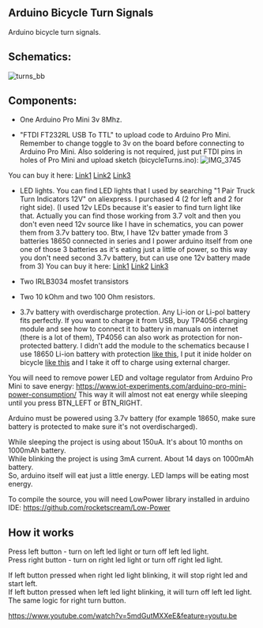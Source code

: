 Arduino Bicycle Turn Signals
-------------------------

Arduino bicycle turn signals.

Schematics:
-------------------------

![turns_bb](https://user-images.githubusercontent.com/109203/98668673-cd2e0d00-2382-11eb-9139-51e54b6c9164.png)

Components:
-------------------------

- One Arduino Pro Mini 3v 8Mhz.

- "FTDI FT232RL USB To TTL" to upload code to Arduino Pro Mini. Remember to change toggle to 3v on the board before connecting to Arduino Pro Mini. 
Also soldering is not required, just put FTDI pins in holes of Pro Mini and upload sketch (bicycleTurns.ino):
![IMG_3745](https://user-images.githubusercontent.com/109203/98669690-4712c600-2384-11eb-8d3c-eab1f79b2edf.png)


You can buy it here:
    [Link1](https://www.aliexpress.com/item/1005001636675031.html?spm=a2g0o.productlist.0.0.382162fcwDbMcN&algo_pvid=bcbd6b5a-d8f4-4580-876b-6e6965fb7b67&algo_expid=bcbd6b5a-d8f4-4580-876b-6e6965fb7b67-1&btsid=0bb0623416050047155106819ed6a9&ws_ab_test=searchweb0_0,searchweb201602_,searchweb201603_)
    [Link2](https://www.aliexpress.com/item/32831177985.html?spm=a2g0o.productlist.0.0.382162fcwDbMcN&algo_pvid=bcbd6b5a-d8f4-4580-876b-6e6965fb7b67&algo_expid=bcbd6b5a-d8f4-4580-876b-6e6965fb7b67-5&btsid=0bb0623416050047155106819ed6a9&ws_ab_test=searchweb0_0,searchweb201602_,searchweb201603_)
    [Link3](https://www.aliexpress.com/item/4000308024512.html?spm=a2g0o.productlist.0.0.382162fcwDbMcN&algo_pvid=bcbd6b5a-d8f4-4580-876b-6e6965fb7b67&algo_expid=bcbd6b5a-d8f4-4580-876b-6e6965fb7b67-12&btsid=0bb0623416050047155106819ed6a9&ws_ab_test=searchweb0_0,searchweb201602_,searchweb201603_)
    
- LED lights. You can find LED lights that I used  by searching "1 Pair Truck Turn Indicators 12V" on aliexpress. I purchased 4 (2 for left and 2 for right side). 
(I used 12v LEDs because it's easier to find turn light like that. Actually you can find those working from 3.7 volt and then you don't even need 12v source like I have in schematics, you can power them from 3.7v battery too. Btw, I have 12v batter ymade from 3 batteries 18650 connected in series and I power arduino itself from one one of those 3 batteries as it's eating just a little of power, so this way you don't need second 3.7v battery, but can use one 12v battery made from 3)
You can buy it here:
    [Link1](https://www.aliexpress.com/item/4001028388076.html?spm=a2g0o.productlist.0.0.43454413XVxNj7&algo_pvid=8d6f320f-5e61-49a0-a128-c69a9eb959eb&algo_expid=8d6f320f-5e61-49a0-a128-c69a9eb959eb-2&btsid=0bb0623316050048266315715eb994&ws_ab_test=searchweb0_0,searchweb201602_,searchweb201603_)
    [Link2](https://www.aliexpress.com/item/32800524061.html?spm=a2g0o.productlist.0.0.43454413XVxNj7&algo_pvid=8d6f320f-5e61-49a0-a128-c69a9eb959eb&algo_expid=8d6f320f-5e61-49a0-a128-c69a9eb959eb-6&btsid=0bb0623316050048266315715eb994&ws_ab_test=searchweb0_0,searchweb201602_,searchweb201603_)
    [Link3](https://www.aliexpress.com/item/32799049355.html?spm=a2g0o.productlist.0.0.43454413XVxNj7&algo_pvid=8d6f320f-5e61-49a0-a128-c69a9eb959eb&algo_expid=8d6f320f-5e61-49a0-a128-c69a9eb959eb-7&btsid=0bb0623316050048266315715eb994&ws_ab_test=searchweb0_0,searchweb201602_,searchweb201603_)

- Two IRLB3034 mosfet transistors
- Two 10 kOhm and two 100 Ohm resistors.
- 3.7v battery with overdischarge protection. Any Li-ion or Li-pol battery fits perfectly. If you want to charge it from USB, buy TP4056 charging module and see how to connect it to battery in manuals on internet (there is a lot of them), TP4056 can also work as protection for non-protected battery. I didn't add the module to the schematics because I use 18650 Li-ion battery with protection [like this](https://www.aliexpress.com/item/32848096612.html?spm=a2g0o.productlist.0.0.605a7ddfCeC9Vi&algo_pvid=d45e67fb-7d36-4111-bcbd-4c9b9e63c3d7&algo_expid=d45e67fb-7d36-4111-bcbd-4c9b9e63c3d7-0&btsid=0b0a555616050870679444122e0161&ws_ab_test=searchweb0_0,searchweb201602_,searchweb201603_), I put it inide holder on bicycle [like this](https://www.aliexpress.com/item/4000859859685.html?spm=a2g0o.productlist.0.0.58b53707JqadDe&algo_pvid=af3bb6cd-739b-4ee4-adf4-5221dc8fb32c&algo_expid=af3bb6cd-739b-4ee4-adf4-5221dc8fb32c-0&btsid=0b0a555e16050871046346208ea516&ws_ab_test=searchweb0_0,searchweb201602_,searchweb201603_) and I take it off to charge using external charger.

You will need to remove power LED and voltage regulator from Arduino Pro Mini to save energy:
https://www.iot-experiments.com/arduino-pro-mini-power-consumption/
This way it will almost not eat energy while sleeping until you press BTN_LEFT or BTN_RIGHT.

Arduino must be powered using 3.7v battery (for example 18650, make sure battery is protected to make sure it's not overdischarged).

While sleeping the project is using about 150uA. It's about 10 months on 1000mAh battery.  
While blinking the project is using 3mA current. About 14 days on 1000mAh battery.  
So, arduino itself will eat just a little energy. LED lamps will be eating most energy.

To compile the source, you will need LowPower library installed in arduino IDE: https://github.com/rocketscream/Low-Power

How it works
-------------------------

Press left button - turn on left led light or turn off left led light.  
Press right button - turn on right led light or turn off right led light.  

If left button pressed when right led light blinking, it will stop right led and start left.  
If left button pressed when left led light blinking, it will turn off left led light.
The same logic for right turn button.



https://www.youtube.com/watch?v=5mdGutMXXeE&feature=youtu.be



